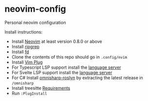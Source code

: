 # neovim-config
Personal neovim configuration

Install instructions:
- Install [Neovim](https://neovim.io/) at least version 0.8.0 or above
- Install [ripgrep](https://github.com/BurntSushi/ripgrep)
- Install [fd](https://github.com/sharkdp/fd)
- Clone the contents of this repo should go in `.config/nvim`
- Install [Vim Plug](https://github.com/junegunn/vim-plug)
- For Typescript LSP support install the [language server](https://github.com/neovim/nvim-lspconfig/blob/master/doc/server_configurations.md#tsserver)
- For Svelte LSP support install the [language server](https://github.com/neovim/nvim-lspconfig/blob/master/doc/server_configurations.md#svelte)
- For C# Install [omnisharp-roslyn](https://github.com/OmniSharp/omnisharp-roslyn) by extracting the latest release in `/omnisharp`
- Install treesitte [Requirements](https://github.com/nvim-treesitter/nvim-treesitter#requirements)
- Run `:PlugInstall`
